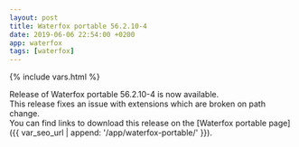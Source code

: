 ```yaml
---
layout: post
title: Waterfox portable 56.2.10-4
date: 2019-06-06 22:54:00 +0200
app: waterfox
tags: [waterfox]
---
```

{% include vars.html %}

Release of Waterfox portable 56.2.10-4 is now available.<br />
This release fixes an issue with extensions which are broken on path change.<br />
You can find links to download this release on the [Waterfox portable page]({{ var_seo_url | append: '/app/waterfox-portable/' }}).